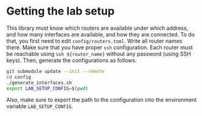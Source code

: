 # Getting the lab setup

This library must know which routers are available under which address, and how many interfaces are available, and how they are connected. To do that, you first need to edit `config/routers.toml`. Write all router names there. Make sure that you have proper `ssh` configuration. Each router must be reachable using `ssh ${router_name}` without any password (using SSH keys). Then, generate the configurations as follows:

```bash
git submodule update --init --remote
cd config
./generate_interfaces.sh
export LAB_SETUP_CONFIG=$(pwd)
```

Also, make sure to export the path to the configuration into the environment variable `LAB_SETUP_CONFIG`.
